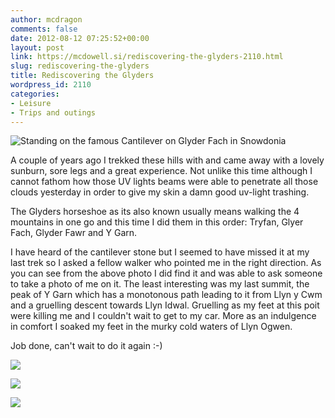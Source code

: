 ```yaml
---
author: mcdragon
comments: false
date: 2012-08-12 07:25:52+00:00
layout: post
link: https://mcdowell.si/rediscovering-the-glyders-2110.html
slug: rediscovering-the-glyders
title: Rediscovering the Glyders
wordpress_id: 2110
categories:
- Leisure
- Trips and outings
---
```


![Standing on the famous Cantilever on Glyder Fach in Snowdonia](https://img.mcdowell.si/2012/08/Martin-Cantilever_Glyder_Fach-1.jpg "Standing on the famous Cantilever on Glyder Fach in Snowdonia")

A couple of years ago I trekked these hills with and came away with a lovely sunburn, sore legs and a great experience. Not unlike this time although I cannot fathom how those UV lights beams were able to penetrate all those clouds yesterday in order to give my skin a damn good uv-light trashing.

The Glyders horseshoe as its also known usually means walking the 4 mountains in one go and this time I did them in this order: Tryfan, Glyer Fach, Glyder Fawr and Y Garn.

I have heard of the cantilever stone but I seemed to have missed it at my last trek so I asked a fellow walker who pointed me in the right direction. As you can see from the above photo I did find it and was able to ask someone to take a photo of me on it. The least interesting was my last summit, the peak of Y Garn which has a monotonous path leading to it from Llyn y Cwm and a gruelling descent towards Llyn Idwal. Gruelling as my feet at this poit were killing me and I couldn't wait to get to my car. More as an indulgence in comfort I soaked my feet in the murky cold waters of Llyn Ogwen.

Job done, can't wait to do it again :-)

![](https://img.mcdowell.si/2012/08/wpid-2012-08-11-13.57.53-1.jpg)

![](https://img.mcdowell.si/2012/08/wpid-2012-08-11-13.24.02-1.jpg)

![](https://img.mcdowell.si/2012/08/wpid-2012-08-11-11.28.31-1.jpg)
